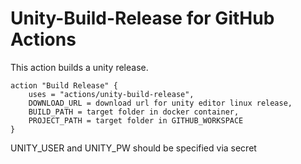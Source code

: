 # Unity-Build-Release for GitHub Actions
This action builds a unity release.
```
action "Build Release" {
    uses = "actions/unity-build-release",
    DOWNLOAD_URL = download url for unity editor linux release,
    BUILD_PATH = target folder in docker container,
    PROJECT_PATH = target folder in GITHUB_WORKSPACE
}
```
UNITY\_USER and UNITY\_PW should be specified via secret